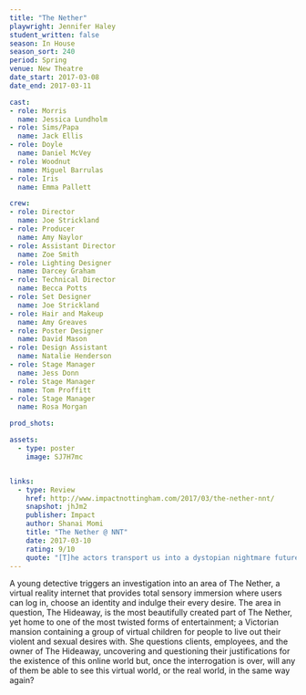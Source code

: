 ```yaml
---
title: "The Nether"
playwright: Jennifer Haley
student_written: false
season: In House
season_sort: 240
period: Spring
venue: New Theatre
date_start: 2017-03-08
date_end: 2017-03-11

cast:
- role: Morris
  name: Jessica Lundholm
- role: Sims/Papa
  name: Jack Ellis
- role: Doyle
  name: Daniel McVey
- role: Woodnut
  name: Miguel Barrulas
- role: Iris
  name: Emma Pallett

crew:
- role: Director
  name: Joe Strickland
- role: Producer
  name: Amy Naylor
- role: Assistant Director
  name: Zoe Smith
- role: Lighting Designer
  name: Darcey Graham
- role: Technical Director
  name: Becca Potts
- role: Set Designer
  name: Joe Strickland
- role: Hair and Makeup
  name: Amy Greaves
- role: Poster Designer
  name: David Mason
- role: Design Assistant
  name: Natalie Henderson
- role: Stage Manager
  name: Jess Donn
- role: Stage Manager
  name: Tom Proffitt
- role: Stage Manager
  name: Rosa Morgan

prod_shots: 

assets:
  - type: poster
    image: SJ7H7mc


links:
  - type: Review
    href: http://www.impactnottingham.com/2017/03/the-nether-nnt/
    snapshot: jhJm2
    publisher: Impact
    author: Shanai Momi
    title: "The Nether @ NNT"
    date: 2017-03-10
    rating: 9/10
    quote: "[T]he actors transport us into a dystopian nightmare future in which we are constantly tainted by our natural revulsion to people who seek such horrific thrills"
---
```


A young detective triggers an investigation into an area of The Nether, a virtual reality internet that provides total sensory immersion where users can log in, choose an identity and indulge their every desire. The area in question, The Hideaway, is the most beautifully created part of The Nether, yet home to one of the most twisted forms of entertainment; a Victorian mansion containing a group of virtual children for people to live out their violent and sexual desires with. She questions clients, employees, and the owner of The Hideaway, uncovering and questioning their justifications for the existence of this online world but, once the interrogation is over, will any of them be able to see this virtual world, or the real world, in the same way again?
